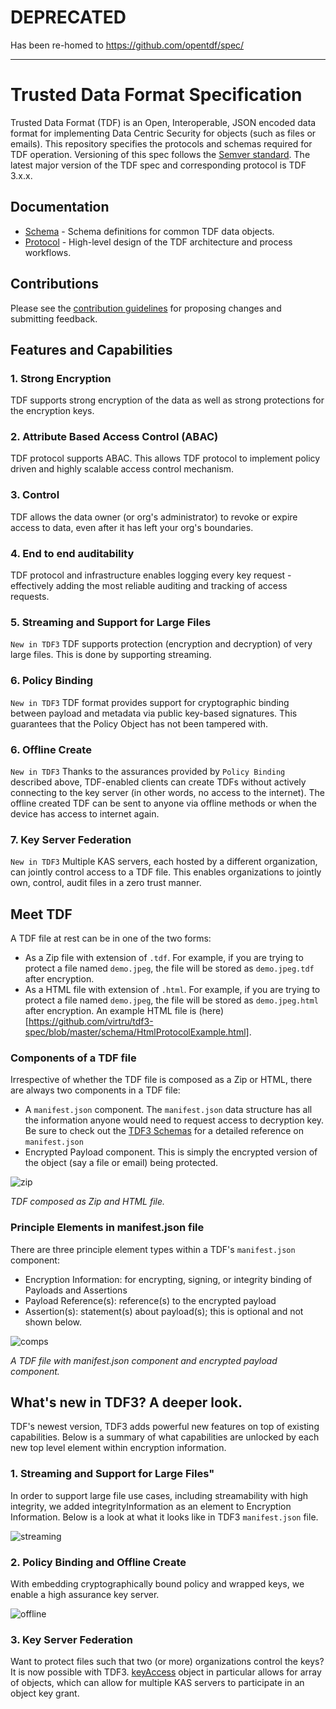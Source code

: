# DEPRECATED

Has been re-homed to https://github.com/opentdf/spec/

---

# Trusted Data Format Specification

Trusted Data Format (TDF) is an Open, Interoperable, JSON encoded data format for implementing Data Centric Security for objects (such as files or emails). This repository specifies the protocols and schemas required for TDF operation. Versioning of this spec follows the [Semver standard](https://semver.org/). The latest major version of the TDF spec and corresponding protocol is TDF 3.x.x.

## Documentation
* [Schema](schema/) - Schema definitions for common TDF data objects.
* [Protocol](protocol/) - High-level design of the TDF architecture and process workflows.

## Contributions
Please see the [contribution guidelines](CONTRIBUTING.md) for proposing changes and submitting feedback.

## Features and Capabilities

### 1. Strong Encryption
TDF supports strong encryption of the data as well as strong protections for the encryption keys.

### 2. Attribute Based Access Control (ABAC)
TDF protocol supports ABAC. This allows TDF protocol to implement policy driven and highly scalable access control mechanism.

### 3. Control
TDF allows the data owner (or org's administrator) to revoke or expire access to data, even after it has left your org's boundaries.

### 4. End to end auditability
TDF protocol and infrastructure enables logging every key request - effectively adding the most reliable auditing and tracking of access requests.

### 5. Streaming and Support for Large Files
`New in TDF3`
TDF supports protection (encryption and decryption) of very large files. This is done by supporting streaming. 

### 6. Policy Binding
`New in TDF3`
TDF format provides support for cryptographic binding between payload and metadata via public key-based signatures. This guarantees that the Policy Object has not been tampered with.

### 6. Offline Create
`New in TDF3`
Thanks to the assurances provided by `Policy Binding` described above, TDF-enabled clients can create TDFs without actively connecting to the key server (in other words, no access to the internet). The offline created TDF can be sent to anyone via offline methods or when the device has access to internet again. 

### 7. Key Server Federation
`New in TDF3`
Multiple KAS servers, each hosted by a different organization, can jointly control access to a TDF file. This enables organizations to jointly own, control, audit files in a zero trust manner. 


## Meet TDF
A TDF file at rest can be in one of the two forms: 

* As a Zip file with extension of `.tdf`. For example, if you are trying to protect a file named `demo.jpeg`, the file will be stored as `demo.jpeg.tdf` after encryption.
* As a HTML file with extension of `.html`. For example, if you are trying to protect a file named `demo.jpeg`, the file will be stored as `demo.jpeg.html` after encryption. An example HTML file is (here)[https://github.com/virtru/tdf3-spec/blob/master/schema/HtmlProtocolExample.html]. 

### Components of a TDF file
Irrespective of whether the TDF file is composed as a Zip or HTML, there are always two components in a TDF file:
* A `manifest.json` component. The `manifest.json` data structure has all the information anyone would need to request access to decryption key. Be sure to check out the [TDF3 Schemas](schema/) for a detailed reference on `manifest.json` 
* Encrypted Payload component. This is simply the encrypted version of the object (say a file or email) being protected. 
 
![zip](https://files.readme.io/5af8aee-Zip_and_HTML.png "Zip and HTML")

_TDF composed as Zip and HTML file._

### Principle Elements in manifest.json file

There are three principle element types within a TDF's `manifest.json` component:
* Encryption Information: for encrypting, signing, or integrity binding of Payloads and Assertions
* Payload Reference(s): reference(s) to the encrypted payload
* Assertion(s): statement(s) about payload(s); this is optional and not shown below.

![comps](https://files.readme.io/05edbb5-Screen_Shot_2018-12-10_at_9.08.21_AM.png "Components")

_A TDF file with manifest.json component and encrypted payload component._



## What's new in TDF3? A deeper look.
TDF's newest version, TDF3 adds powerful new features on top of existing capabilities. Below is a summary of what capabilities are unlocked by each new top level element within encryption information.

### 1. Streaming and Support for Large Files"
In order to support large file use cases, including streamability with high integrity, we added integrityInformation as an element to Encryption Information.  Below is a look at what it looks like in TDF3 `manifest.json` file.

![streaming](https://files.readme.io/d84d456-Screen_Shot_2018-12-10_at_9.12.05_AM.png "Streaming")

### 2. Policy Binding and Offline Create
With embedding cryptographically bound policy and wrapped keys, we enable a high assurance key server. 

![offline](https://files.readme.io/f5fb283-Screen_Shot_2018-12-10_at_9.15.27_AM.png "Offline create")

### 3. Key Server Federation
Want to protect files such that two (or more) organizations control the keys? It is now possible with TDF3. [keyAccess](schema/KeyAccessObject.md) object in particular allows for array of objects, which can allow for multiple KAS servers to participate in an object key grant.

